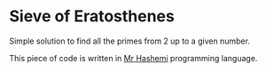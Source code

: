 # Sieve of Eratosthenes
Simple solution to find all the primes from 2 up to a given number.

This piece of code is written in [Mr Hashemi](https://github.com/mr-hashemi/mr-hashemi) programming language.
